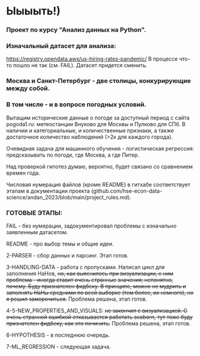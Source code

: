 # Ыыыыть!)

### Проект по курсу "Анализ данных на Python". 

### Изначальный датасет для анализа:
https://registry.opendata.aws/us-hiring-rates-pandemic/
В процессе что-то пошло не так (см. FAIL). 
Датасет придется сменить. 

### Москва и Санкт-Петербург - две столицы, конкурирующие между собой.
### В том числе - и в вопросе погодных условий. 
Вытащим исторические данные о погоде за доступный период с сайта pogoda1.ru: метеостанции Внуково для Москвы и Пулково для СПб.
В наличии и категориальные, и количественные признаки, а также достаточное количество наблюдений (>2к для каждого города).

Очевидная задача для машинного обучения - логистическая регрессия: предсказывать по погоде, где Москва, а где Питер.

Над проверкой гипотез думаю, вероятно, будет связано со сравнением времен года. 

Числовая нумерация файлов (кроме README) в гитхабе соответствует этапам в документации проекта (github.com/hse-econ-data-science/andan_2023/blob/main/project_rules.md).

### ГОТОВЫЕ ЭТАПЫ:
FAIL - без нумерации, задокументировал проблемы с изначально заявленным датасетом.

README - про выбор темы и общие идеи.

2-PARSER - сбор данных и парсинг. Этап готов.

3-HANDLING-DATA - работа с пропусками. Написал цикл для заполнения НаНов, ~~но, как выяснилось при визуализации, с ним проблема - иногда ставит очень странные значения; непонятно, почему. Буду признателен фидбеку. В принципе, можно не мудрить и заполнять НаНы средними по всей выборке (тем более, их немного), но я решил заморочиться.~~ Проблема решена, этап готов.

4-5-NEW_PROPERTIES_AND_VISUALS: ~~не закончил с визуализацией. С очень странной ошибкой отказывается работать seaborn, тут тоже буду признателен фидбеку, как это починить.~~ Проблема решена, этап готов.

6-HYPOTHESIS - в последнюю очередь. 

7-ML_REGRESSION - следующая задача. 
